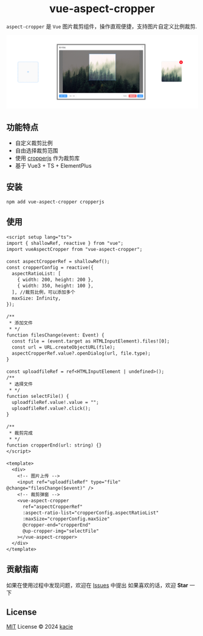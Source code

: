 <h1 align="center">
vue-aspect-cropper
</h1>


`aspect-cropper` 是 `Vue` 图片裁剪组件，操作直观便捷，支持图片自定义比例裁剪.


![example](./public/assets/example.jpg)


## 功能特点

- 自定义裁剪比例
- 自由选择裁剪范围
- 使用 [cropperjs](https://fengyuanchen.github.io/cropperjs/) 作为裁剪库
- 基于 Vue3 + TS + ElementPlus

## 安装

```shell
npm add vue-aspect-cropper cropperjs
```

## 使用

```vue
<script setup lang="ts">
import { shallowRef, reactive } from "vue";
import vueAspectCropper from "vue-aspect-cropper";

const aspectCropperRef = shallowRef();
const cropperConfig = reactive({
  aspectRatioList: [
    { width: 200, height: 200 },
    { width: 350, height: 100 },
  ], //裁剪比例，可以添加多个
  maxSize: Infinity,
});

/**
 * 添加文件
 * */
function filesChange(event: Event) {
  const file = (event.target as HTMLInputElement).files![0];
  const url = URL.createObjectURL(file);
  aspectCropperRef.value?.openDialog(url, file.type);
}

const uploadfileRef = ref<HTMLInputElement | undefined>();
/**
 * 选择文件
 * */
function selectFile() {
  uploadfileRef.value!.value = "";
  uploadfileRef.value?.click();
}

/**
 * 裁剪完成
 * */
function cropperEnd(url: string) {}
</script>

<template>
  <div>
    <!-- 图片上传 -->
    <input ref="uploadfileRef" type="file" @change="filesChange($event)" />
    <!-- 裁剪弹窗 -->
    <vue-aspect-cropper
      ref="aspectCropperRef"
      :aspect-ratio-list="cropperConfig.aspectRatioList"
      :maxSize="cropperConfig.maxSize"
      @cropper-end="cropperEnd"
      @up-cropper-img="selectFile"
    ></vue-aspect-cropper>
  </div>
</template>
```
## 贡献指南
如果在使用过程中发现问题，欢迎在 [Issues](https://github.com/kacie-xiao/vue-aspect-cropper/issues) 中提出 如果喜欢的话，欢迎 **Star** 一下

## License

[MIT](./LICENSE) License &copy; 2024 [kacie](https://github.com/kacie-xiao)
